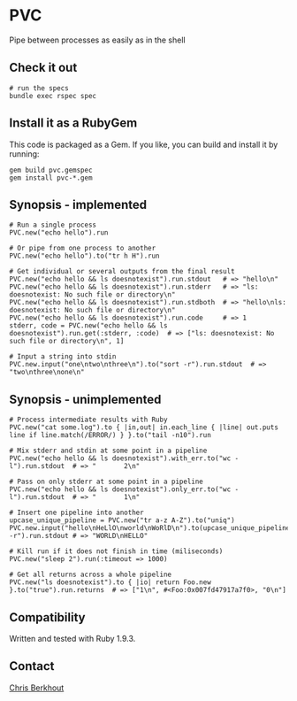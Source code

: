 # PVC

Pipe between processes as easily as in the shell

## Check it out

    # run the specs
    bundle exec rspec spec

## Install it as a RubyGem

This code is packaged as a Gem. If you like, you can build and install it by running:

    gem build pvc.gemspec
    gem install pvc-*.gem

## Synopsis - implemented

    # Run a single process
    PVC.new("echo hello").run

    # Or pipe from one process to another
    PVC.new("echo hello").to("tr h H").run

    # Get individual or several outputs from the final result
    PVC.new("echo hello && ls doesnotexist").run.stdout   # => "hello\n"
    PVC.new("echo hello && ls doesnotexist").run.stderr   # => "ls: doesnotexist: No such file or directory\n"
    PVC.new("echo hello && ls doesnotexist").run.stdboth  # => "hello\nls: doesnotexist: No such file or directory\n"
    PVC.new("echo hello && ls doesnotexist").run.code     # => 1
    stderr, code = PVC.new("echo hello && ls doesnotexist").run.get(:stderr, :code)  # => ["ls: doesnotexist: No such file or directory\n", 1]

    # Input a string into stdin
    PVC.new.input("one\ntwo\nthree\n").to("sort -r").run.stdout  # => "two\nthree\none\n"

## Synopsis - unimplemented

    # Process intermediate results with Ruby
    PVC.new("cat some.log").to { |in,out| in.each_line { |line| out.puts line if line.match(/ERROR/) } }.to("tail -n10").run

    # Mix stderr and stdin at some point in a pipeline
    PVC.new("echo hello && ls doesnotexist").with_err.to("wc -l").run.stdout  # => "       2\n"

    # Pass on only stderr at some point in a pipeline
    PVC.new("echo hello && ls doesnotexist").only_err.to("wc -l").run.stdout  # => "       1\n"

    # Insert one pipeline into another
    upcase_unique_pipeline = PVC.new("tr a-z A-Z").to("uniq")
    PVC.new.input("hello\nHeLlO\nworld\nWoRlD\n").to(upcase_unique_pipeline).to("sort -r").run.stdout # => "WORLD\nHELLO"

    # Kill run if it does not finish in time (miliseconds)
    PVC.new("sleep 2").run(:timeout => 1000)

    # Get all returns across a whole pipeline
    PVC.new("ls doesnotexist").to { |io| return Foo.new }.to("true").run.returns  # => ["1\n", #<Foo:0x007fd47917a7f0>, "0\n"]

## Compatibility

Written and tested with Ruby 1.9.3.

## Contact

[Chris Berkhout](http://chrisberkhout.com/about)

